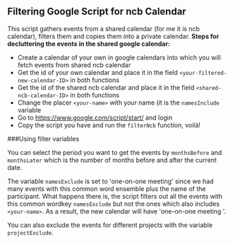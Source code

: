 ## Filtering Google Script for ncb Calendar
This script gathers events from a shared calendar (for me it is ncb calendar), filters them and copies them into a private calendar. 
**Steps for decluttering the events in the shared google calendar:**
 - Create a calendar of your own in google calendars into which you will fetch events from shared ncb calendar
 - Get the id of your own calendar and place it in the field `<your-filtered-new-calendar-ID>` in both functions
 - Get the id of the shared ncb calendar and place it in the field `<shared-ncb-calendar-ID>` in both functions
 - Change the placer `<your-name>` with your name (it is the `namesInclude` variable
 - Go to https://www.google.com/script/start/ and login
 - Copy the script you have and run the `filterNcb` function, voilà!

###Using filter variables

You can select the period you want to get the events by `monthsBefore` and `monthsLater` which is the number of months before and after the current date.

The variable `namesExclude` is set to 'one-on-one meeting' since we had many events with this common word ensemble plus the name of the participant. What happens there is, the script filters out all the events with this common wordkey `namesExclude` but not the ones which also includes `<your-name>`. As a result, the new calendar will have 'one-on-one meeting <your-name>'.

You can also exclude the events for different projects with the variable `projectExclude`.
